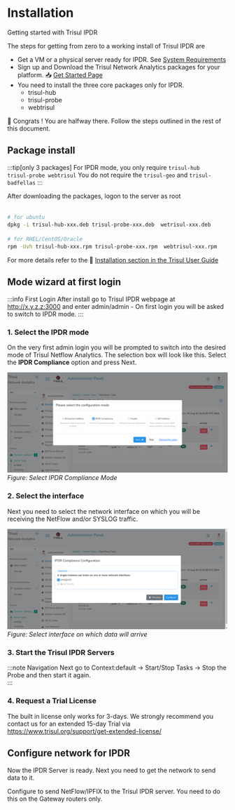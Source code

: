 # Installation 

Getting started with Trisul IPDR 

The steps for getting from zero to a working install of Trisul IPDR  are

- Get a VM or a physical server ready for IPDR. See [System Requirements](/docs/ag/install/requirements)
- Sign up and Download the Trisul Network Analytics packages for your platform. :inbox_tray: [Get Started Page](https://trisul.org/get-started)
- You need to install the three core packages only for IPDR. 
  -  trisul-hub  
  -  trisul-probe 
  -  webtrisul

:clap: Congrats ! You are halfway there. Follow the steps outlined in the rest of this document.

## Package install


:::tip[only 3 packages]
For IPDR mode, you only require `trisul-hub  trisul-probe webtrisul`
You do not require the `trisul-geo` and `trisul-badfellas` 
:::

After downloading the packages, logon to the server as root

```bash

# for ubuntu
dpkg -i trisul-hub-xxx.deb trisul-probe-xxx.deb  wetrisul-xxx.deb

# for RHEL/CentOS/Oracle
rpm -Uvh trisul-hub-xxx.rpm trisul-probe-xxx.rpm  webtrisul-xxx.rpm 

```

For more details refer to the  :memo: [Installation section in the Trisul User Guide](/docs/ag/install/doinstall) 


## Mode wizard at first login

:::info First Login
After install go to Trisul IPDR webpage at  http://x.y.z.z:3000 and enter admin/admin - On first login you will be asked to switch to IPDR mode.
:::


### 1. Select the IPDR mode

On the very first admin login you will be prompted to switch into the desired mode of Trisul Netflow Analytics. The selection box will look like this. Select the **IPDR Compliance** option and press Next. 

![select IPDR mode](images/login-select-mode.png)
*Figure: Select IPDR Compliance Mode*

### 2. Select the interface 

Next you need to select the network interface on which you will be receiving the NetFlow and/or SYSLOG traffic. 

![select network interface](images/login-select-interface.png)
*Figure: Select interface on which data will arrive*

### 3. Start the Trisul IPDR Servers


:::note Navigation
Next go to Context:default &rarr;  Start/Stop Tasks &rarr; Stop the Probe and then start it again.	 
:::


### 4. Request a Trial License 

The built in license only works for 3-days.  We strongly recommend you contact us for an extended 15-day Trial via https://www.trisul.org/support/get-extended-license/ 

## Configure network for IPDR

Now the IPDR Server is ready. Next you need to get the network to send data to it. 

Configure to send NetFlow/IPFIX to the Trisul IPDR server. You need to do this on the Gateway routers only.


